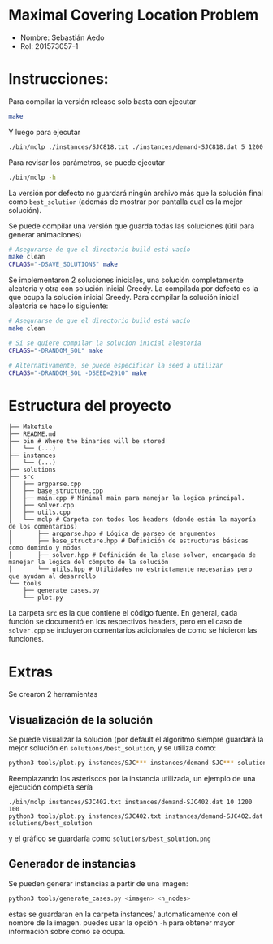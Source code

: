 # Maximal Covering Location Problem
* Nombre: Sebastián Aedo
* Rol: 201573057-1

# Instrucciones:

Para compilar la versión release solo basta con ejecutar
```bash
make
```

Y luego para ejecutar
```bash
./bin/mclp ./instances/SJC818.txt ./instances/demand-SJC818.dat 5 1200 1000
```

Para revisar los parámetros, se puede ejecutar
```bash
./bin/mclp -h
```

La versión por defecto no guardará ningún archivo más que la solución final
como `best_solution` (además de mostrar por pantalla cual es la mejor solución).

Se puede compilar una versión que guarda todas las soluciones (útil para
generar animaciones)
```bash
# Asegurarse de que el directorio build está vacío
make clean
CFLAGS="-DSAVE_SOLUTIONS" make
```

Se implementaron 2 soluciones iniciales, una solución completamente aleatoria y
otra con solución inicial Greedy. La compilada por defecto es la que ocupa la
solución inicial Greedy. Para compilar la solución inicial aleatoria se hace lo
siguiente:

```bash
# Asegurarse de que el directorio build está vacío
make clean

# Si se quiere compilar la solucion inicial aleatoria
CFLAGS="-DRANDOM_SOL" make

# Alternativamente, se puede especificar la seed a utilizar
CFLAGS="-DRANDOM_SOL -DSEED=2910" make
```

# Estructura del proyecto

```
├── Makefile
├── README.md
├── bin # Where the binaries will be stored
│   └── (...)
├── instances
│   └── (...)
├── solutions
├── src
│   ├── argparse.cpp
│   ├── base_structure.cpp
│   ├── main.cpp # Minimal main para manejar la logica principal.
│   ├── solver.cpp
│   ├── utils.cpp
│   └── mclp # Carpeta con todos los headers (donde están la mayoría de los comentarios)
│       ├── argparse.hpp # Lógica de parseo de argumentos
│       ├── base_structure.hpp # Definición de estructuras básicas como dominio y nodos
│       ├── solver.hpp # Definición de la clase solver, encargada de manejar la lógica del cómputo de la solución
│       └── utils.hpp # Utilidades no estrictamente necesarias pero que ayudan al desarrollo
└── tools
    ├── generate_cases.py
    └── plot.py
```

La carpeta `src` es la que contiene el código fuente. En general, cada función
se documentó en los respectivos headers, pero en el caso de `solver.cpp` se
incluyeron comentarios adicionales de como se hicieron las funciones.

# Extras

Se crearon 2 herramientas

## Visualización de la solución

Se puede visualizar la solución (por default el algoritmo siempre guardará la
mejor solución en `solutions/best_solution`, y se utiliza como:

```bash
python3 tools/plot.py instances/SJC*** instances/demand-SJC*** solutions/best_solution
```

Reemplazando los asteriscos por la instancia utilizada, un ejemplo de una
ejecución completa sería

```
./bin/mclp instances/SJC402.txt instances/demand-SJC402.dat 10 1200 100
python3 tools/plot.py instances/SJC402.txt instances/demand-SJC402.dat solutions/best_solution
```
y el gráfico se guardaría como `solutions/best_solution.png`

## Generador de instancias

Se pueden generar instancias a partir de una imagen:

```bash
python3 tools/generate_cases.py <imagen> <n_nodes>
```

estas se guardaran en la carpeta instances/ automaticamente con el nombre de la
imagen. puedes usar la opción `-h` para obtener mayor información sobre como se
ocupa.
